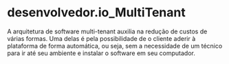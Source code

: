 # desenvolvedor.io_MultiTenant
A arquitetura de software multi-tenant auxilia na redução de custos de várias formas. Uma delas é pela possibilidade de o cliente aderir à plataforma de forma automática, ou seja, sem a necessidade de um técnico para ir até seu ambiente e instalar o software em seu computador.
